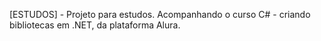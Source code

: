 [ESTUDOS] - Projeto para estudos. Acompanhando o curso C# - criando bibliotecas em .NET, da plataforma Alura.